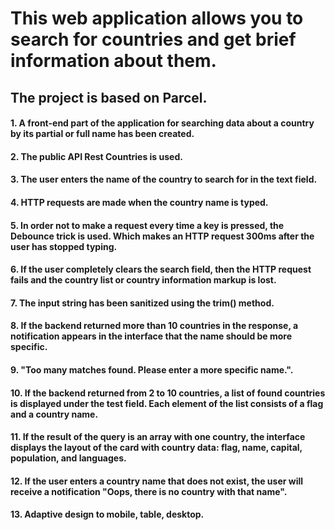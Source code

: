 # This web application allows you to search for countries and get brief information about them.

## The project is based on Parcel.

#### 1. A front-end part of the application for searching data about a country by its partial or full name has been created.

#### 2. The public API Rest Countries is used.

#### 3. The user enters the name of the country to search for in the text field.

#### 4. HTTP requests are made when the country name is typed.

#### 5. In order not to make a request every time a key is pressed, the Debounce trick is used. Which makes an HTTP request 300ms after the user has stopped typing.

#### 6. If the user completely clears the search field, then the HTTP request fails and the country list or country information markup is lost.

#### 7. The input string has been sanitized using the trim() method.

#### 8. If the backend returned more than 10 countries in the response, a notification appears in the interface that the name should be more specific.

#### 9. "Too many matches found. Please enter a more specific name.".

#### 10. If the backend returned from 2 to 10 countries, a list of found countries is displayed under the test field. Each element of the list consists of a flag and a country name.

#### 11. If the result of the query is an array with one country, the interface displays the layout of the card with country data: flag, name, capital, population, and languages.

#### 12. If the user enters a country name that does not exist, the user will receive a notification "Oops, there is no country with that name".

#### 13. Adaptive design to mobile, table, desktop.



